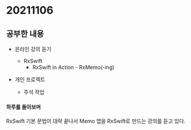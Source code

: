 # 20211106

## 공부한 내용
+ 온라인 강의 듣기
  - RxSwift
    * RxSwift in Action - RxMemo(-ing)
  
+ 개인 프로젝트
  - 주석 작업

#### 하루를 돌아보며
RxSwift 기본 문법이 대략 끝나서 Memo 앱을 RxSwift로 만드는 강의를 듣고 있다.

